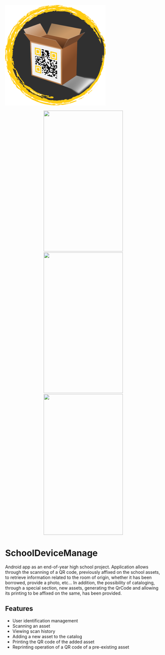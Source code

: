<img src="logo.png" width="324" height="324">

<p align="center">
  <img src="screen1.png" width="256" height="455">
  <img src="screen2.png" width="256" height="455">
  <img src="screen3.png" width="256" height="455">
</p>

# SchoolDeviceManage
Android app as an end-of-year high school project.
Application allows through the scanning of a QR code, previously affixed on the school assets, to retrieve information related to the room of origin, whether it has been borrowed, provide a photo, etc... In addition, the possibility of cataloging, through a special section, new assets, generating the QrCode and allowing its printing to be affixed on the same, has been provided.

## Features

- User identification management
- Scanning an asset
- Viewing scan history
- Adding a new asset to the catalog
- Printing the QR code of the added asset
- Reprinting operation of a QR code of a pre-existing asset
